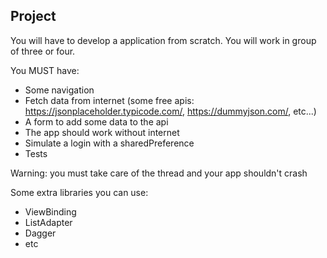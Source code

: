 ## Project

You will have to develop a application from scratch.
You will work in group of three or four.

You MUST have:
- Some navigation
- Fetch data from internet (some free apis: https://jsonplaceholder.typicode.com/, https://dummyjson.com/, etc...)
- A form to add some data to the api
- The app should work without internet
- Simulate a login with a sharedPreference
- Tests

Warning: you must take care of the thread and your app shouldn't crash

Some extra libraries you can use:
- ViewBinding
- ListAdapter
- Dagger
- etc




